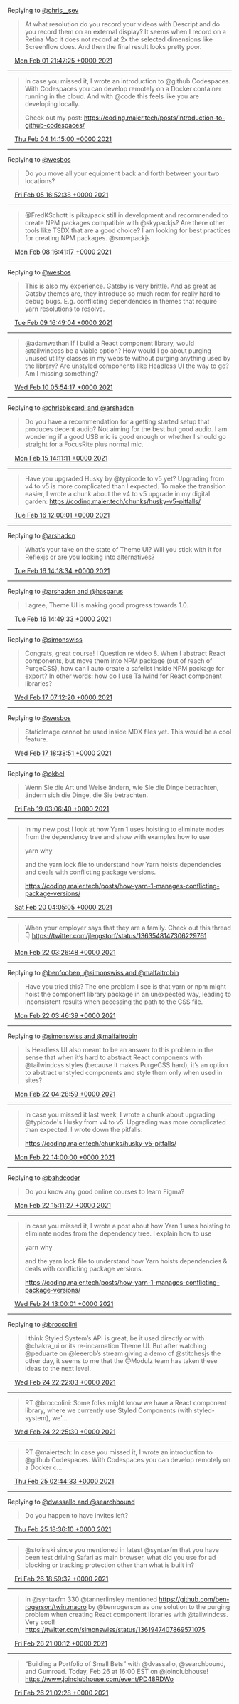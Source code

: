 Replying to [@chris__sev](https://twitter.com/chris__sev/status/1355175857514446854)

> At what resolution do you record your videos with Descript and do you record them on an external display? It seems when I record on a Retina Mac it does not record at 2x the selected dimensions like Screenflow does. And then the final result looks pretty poor.

<img src="media/tweet.ico" width="12" /> [Mon Feb 01 21:47:25 +0000 2021](https://twitter.com/maiertech/status/1356358518215872513)

----

> In case you missed it, I wrote an introduction to @github Codespaces. With Codespaces you can develop remotely on a Docker container running in the cloud. And with @code this feels like you are developing locally.
> 
> Check out my post: https://coding.maier.tech/posts/introduction-to-github-codespaces/

<img src="media/tweet.ico" width="12" /> [Thu Feb 04 14:15:00 +0000 2021](https://twitter.com/maiertech/status/1357331827652874242)

----

Replying to [@wesbos](https://twitter.com/wesbos/status/1357713039198461957)

> Do you move all your equipment back and forth between your two locations?

<img src="media/tweet.ico" width="12" /> [Fri Feb 05 16:52:38 +0000 2021](https://twitter.com/maiertech/status/1357733885661097987)

----

> @FredKSchott Is pika/pack still in development and recommended to create NPM packages compatible with @skypackjs? Are there other tools like TSDX that are a good choice? I am looking for best practices for creating NPM packages. @snowpackjs

<img src="media/tweet.ico" width="12" /> [Mon Feb 08 16:41:17 +0000 2021](https://twitter.com/maiertech/status/1358818194853670912)

----

Replying to [@wesbos](https://twitter.com/wesbos/status/1359159974191104000)

> This is also my experience. Gatsby is very brittle. And as great as Gatsby themes are, they introduce so much room for really hard to debug bugs. E.g. conflicting dependencies in themes that require yarn resolutions to resolve.

<img src="media/tweet.ico" width="12" /> [Tue Feb 09 16:49:04 +0000 2021](https://twitter.com/maiertech/status/1359182539223666694)

----

> @adamwathan If I build a React component library, would @tailwindcss be a viable option? How would I go about purging unused utility classes in my website without purging anything used by the library? Are unstyled components like Headless UI the way to go? Am I missing something?

<img src="media/tweet.ico" width="12" /> [Wed Feb 10 05:54:17 +0000 2021](https://twitter.com/maiertech/status/1359380145983864835)

----

Replying to [@chrisbiscardi and @arshadcn](https://twitter.com/chrisbiscardi/status/1361303249601486851)

> Do you have a recommendation for a getting started setup that produces decent audio? Not aiming for the best but good audio. I am wondering if a good USB mic is good enough or whether I should go straight for a FocusRite plus normal mic.

<img src="media/tweet.ico" width="12" /> [Mon Feb 15 14:11:11 +0000 2021](https://twitter.com/maiertech/status/1361317133863456768)

----

> Have you upgraded Husky by @typicode to v5 yet? Upgrading from v4 to v5 is more complicated than I expected. To make the transition easier, I wrote a chunk about the v4 to v5 upgrade in my digital garden:
> https://coding.maier.tech/chunks/husky-v5-pitfalls/

<img src="media/tweet.ico" width="12" /> [Tue Feb 16 12:00:01 +0000 2021](https://twitter.com/maiertech/status/1361646511130435585)

----

Replying to [@arshadcn](https://twitter.com/shadcn/status/1361678130658779137)

> What’s your take on the state of Theme UI? Will you stick with it for Reflexjs or are you looking into alternatives?

<img src="media/tweet.ico" width="12" /> [Tue Feb 16 14:18:34 +0000 2021](https://twitter.com/maiertech/status/1361681379881193473)

----

Replying to [@arshadcn and @hasparus](https://twitter.com/shadcn/status/1361687503015567360)

> I agree, Theme UI is making good progress towards 1.0.

<img src="media/tweet.ico" width="12" /> [Tue Feb 16 14:49:33 +0000 2021](https://twitter.com/maiertech/status/1361689177897668608)

----

Replying to [@simonswiss](https://twitter.com/simonswiss/status/1361799260539211777)

> Congrats, great course! I Question re video 8. When I abstract React components, but move them into NPM package (out of reach of PurgeCSS), how can I auto create a safelist inside NPM package for export? In other words: how do I use Tailwind for React component libraries?

<img src="media/tweet.ico" width="12" /> [Wed Feb 17 07:12:20 +0000 2021](https://twitter.com/maiertech/status/1361936504587759618)

----

Replying to [@wesbos](https://twitter.com/wesbos/status/1362088919349739526)

> StaticImage cannot be used inside MDX files yet. This would be a cool feature.

<img src="media/tweet.ico" width="12" /> [Wed Feb 17 18:38:51 +0000 2021](https://twitter.com/maiertech/status/1362109271429808128)

----

Replying to [@okbel](https://twitter.com/okbel/status/1362579761256685570)

> Wenn Sie die Art und Weise ändern, wie Sie die Dinge betrachten, ändern sich die Dinge, die Sie betrachten.

<img src="media/tweet.ico" width="12" /> [Fri Feb 19 03:06:40 +0000 2021](https://twitter.com/maiertech/status/1362599452595298305)

----

> In my new post I look at how Yarn 1 uses hoisting to eliminate nodes from the dependency tree and show with examples how to use
> 
> yarn why
> 
> and the yarn.lock file to understand how Yarn hoists dependencies and deals with conflicting package versions.
> 
> https://coding.maier.tech/posts/how-yarn-1-manages-conflicting-package-versions/

<img src="media/tweet.ico" width="12" /> [Sat Feb 20 04:05:05 +0000 2021](https://twitter.com/maiertech/status/1362976542733705216)

----

> When your employer says that they are a family. Check out this thread👇 https://twitter.com/jlengstorf/status/1363548147306229761

<img src="media/tweet.ico" width="12" /> [Mon Feb 22 03:26:48 +0000 2021](https://twitter.com/maiertech/status/1363691683397959681)

----

Replying to [@benfooben, @simonswiss and @malfaitrobin](https://twitter.com/benfooben/status/1361993039196139520)

> Have you tried this? The one problem I see is that yarn or npm might hoist the component library package in an unexpected way, leading to inconsistent results when accessing the path to the CSS file.

<img src="media/tweet.ico" width="12" /> [Mon Feb 22 03:46:39 +0000 2021](https://twitter.com/maiertech/status/1363696679732588546)

----

Replying to [@simonswiss and @malfaitrobin](https://twitter.com/simonswiss/status/1361946676714344449)

> Is Headless UI also meant to be an answer to this problem in the sense that when it’s hard to abstract React components with @tailwindcss styles (because it makes PurgeCSS hard), it’s an option to abstract unstyled components and style them only when used in sites?

<img src="media/tweet.ico" width="12" /> [Mon Feb 22 04:28:59 +0000 2021](https://twitter.com/maiertech/status/1363707332899799041)

----

> In case you missed it last week, I wrote a chunk about upgrading @typicode's Husky from v4 to v5. 
> Upgrading was more complicated than expected. I wrote down the pitfalls:
> 
> https://coding.maier.tech/chunks/husky-v5-pitfalls/

<img src="media/tweet.ico" width="12" /> [Mon Feb 22 14:00:00 +0000 2021](https://twitter.com/maiertech/status/1363851034762899459)

----

Replying to [@bahdcoder](https://twitter.com/bahdcoder/status/1363774784908238849)

> Do you know any good online courses to learn Figma?

<img src="media/tweet.ico" width="12" /> [Mon Feb 22 15:11:27 +0000 2021](https://twitter.com/maiertech/status/1363869014620053504)

----

> In case you missed it, I wrote a post about how Yarn 1 uses hoisting to eliminate nodes from the dependency tree. I explain how to use
> 
> yarn why
> 
> and the yarn.lock file to understand how Yarn hoists dependencies &amp; deals with conflicting package versions.
> 
> https://coding.maier.tech/posts/how-yarn-1-manages-conflicting-package-versions/

<img src="media/tweet.ico" width="12" /> [Wed Feb 24 13:00:01 +0000 2021](https://twitter.com/maiertech/status/1364560714560540675)

----

Replying to [@broccolini](https://twitter.com/broccolini/status/1364660097809530880)

> I think Styled System’s API is great, be it used directly or with @chakra_ui or its re-incarnation Theme UI. But after watching @peduarte on @leeerob’s stream giving a demo of @stitchesjs the other day, it seems to me that the @Modulz team has taken these ideas to the next level.

<img src="media/tweet.ico" width="12" /> [Wed Feb 24 22:22:03 +0000 2021](https://twitter.com/maiertech/status/1364702157488947207)

----

> RT @broccolini: Some folks might know we have a React component library, where we currently use Styled Components (with styled-system), we'…

<img src="media/tweet.ico" width="12" /> [Wed Feb 24 22:25:30 +0000 2021](https://twitter.com/maiertech/status/1364703023906324480)

----

> RT @maiertech: In case you missed it, I wrote an introduction to @github Codespaces. With Codespaces you can develop remotely on a Docker c…

<img src="media/tweet.ico" width="12" /> [Thu Feb 25 02:44:33 +0000 2021](https://twitter.com/maiertech/status/1364768215210094592)

----

Replying to [@dvassallo and @searchbound](https://twitter.com/dvassallo/status/1365005987912945669)

> Do you happen to have invites left?

<img src="media/tweet.ico" width="12" /> [Thu Feb 25 18:36:10 +0000 2021](https://twitter.com/maiertech/status/1365007698891268101)

----

> @stolinski since you mentioned in latest @syntaxfm that you have been test driving Safari as main browser, what did you use for ad blocking or tracking protection other than what is built in?

<img src="media/tweet.ico" width="12" /> [Fri Feb 26 18:59:32 +0000 2021](https://twitter.com/maiertech/status/1365375967833837585)

----

> In @syntaxfm 330 @tannerlinsley mentioned https://github.com/ben-rogerson/twin.macro by @benrogerson as one solution to the purging problem when creating React component libraries with @tailwindcss. Very cool! https://twitter.com/simonswiss/status/1361947407869571075

<img src="media/tweet.ico" width="12" /> [Fri Feb 26 21:00:12 +0000 2021](https://twitter.com/maiertech/status/1365406333625860098)

----

> “Building a Portfolio of Small Bets” with @dvassallo, @searchbound, and Gumroad. Today, Feb 26 at 16:00 EST on @joinclubhouse! https://www.joinclubhouse.com/event/PD48RDWo

<img src="media/tweet.ico" width="12" /> [Fri Feb 26 21:02:28 +0000 2021](https://twitter.com/maiertech/status/1365406905020121096)